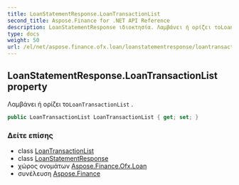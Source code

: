```yaml
---
title: LoanStatementResponse.LoanTransactionList
second_title: Aspose.Finance for .NET API Reference
description: LoanStatementResponse ιδιοκτησία. Λαμβάνει ή ορίζει τοLoanTransactionList .
type: docs
weight: 50
url: /el/net/aspose.finance.ofx.loan/loanstatementresponse/loantransactionlist/
---
```

## LoanStatementResponse.LoanTransactionList property

Λαμβάνει ή ορίζει το`LoanTransactionList` .

```csharp
public LoanTransactionList LoanTransactionList { get; set; }
```

### Δείτε επίσης

* class [LoanTransactionList](../../loantransactionlist/)
* class [LoanStatementResponse](../)
* χώρος ονομάτων [Aspose.Finance.Ofx.Loan](../../loanstatementresponse/)
* συνέλευση [Aspose.Finance](../../../)


